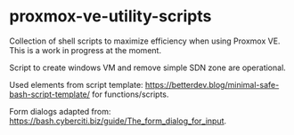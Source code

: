# proxmox-ve-utility-scripts
Collection of shell scripts to maximize efficiency when using Proxmox VE.
This is a work in progress at the moment.

Script to create windows VM and remove simple SDN zone are operational.

Used elements from script template: https://betterdev.blog/minimal-safe-bash-script-template/ for functions/scripts.

Form dialogs adapted from: https://bash.cyberciti.biz/guide/The_form_dialog_for_input.
